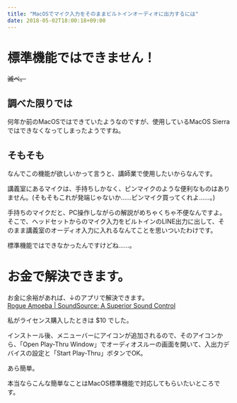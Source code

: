 ```yaml
---
title: "MacOSでマイク入力をそのままビルトインオーディオに出力するには"
date: 2018-05-02T18:00:18+09:00
---
```


# 標準機能ではできません！
<del>滅べ。</del>

## 調べた限りでは
何年か前のMacOSではできていたようなのですが、使用しているMacOS Sierraではできなくなってしまったようですね。

## そもそも
なんでこの機能が欲しいかって言うと、講師業で使用したいからなんです。

講義室にあるマイクは、手持ちしかなく、ピンマイクのような便利なものはありません。(そもそもこれが発端じゃないか……ピンマイク買ってくれよ……。)

手持ちのマイクだと、PC操作しながらの解説がめちゃくちゃ不便なんですよ。
そこで、ヘッドセットからのマイク入力をビルトインのLINE出力に出して、そのまま講義室のオーディオ入力に入れるなんてことを思いついたわけです。

標準機能ではできなかったんですけどね……。

# お金で解決できます。

お金に余裕があれば、↓のアプリで解決できます。  
[Rogue Amoeba \| SoundSource: A Superior Sound Control](https://rogueamoeba.com/soundsource/)

私がライセンス購入したときは $10 でした。

インストール後、メニューバーにアイコンが追加されるので、そのアイコンから、「Open Play-Thru Window」でオーディオスルーの画面を開いて、入出力デバイスの設定と「Start Play-Thru」ボタンでOK。

あら簡単。

本当ならこんな簡単なことはMacOS標準機能で対応してもらいたいところです。
